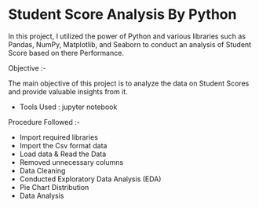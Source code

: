 # Student Score Analysis By Python

In this project, I utilized the power of Python and various libraries such as Pandas, NumPy, Matplotlib, and Seaborn to conduct an analysis of Student Score based on there Performance.

Objective :-

The main objective of this project is to analyze the data on Student Scores and provide valuable insights from it.

- Tools Used : jupyter notebook
  
Procedure Followed :-

- Import required libraries
- Import the Csv format data
- Load data & Read the Data
- Removed unnecessary columns
- Data Cleaning
- Conducted Exploratory Data Analysis (EDA)
- Pie Chart Distribution
- Data Analysis
